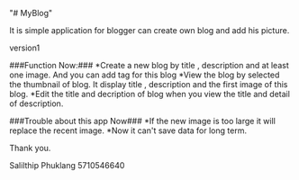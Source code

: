 "# MyBlog"

It is simple application for blogger can create own blog and add his picture.

version1

###Function Now:###
*Create a new blog by title , description and at least one image.
And you can add tag for this blog
*View the blog by selected the thumbnail of blog. It display title , description and the first image of this blog.
*Edit the title and decription of blog when you view the title and detail of description.

###Trouble about this app Now###
*If the new image is too large it will replace the recent image.
*Now it can't save data for long term.

Thank you.

Salilthip Phuklang 5710546640